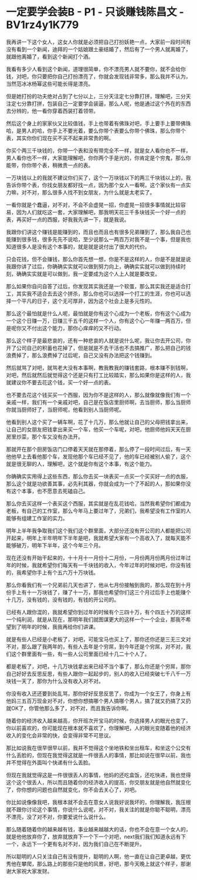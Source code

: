 # 一定要学会装B - P1 - 只谈赚钱陈昌文 - BV1rz4y1K779

我再讲一下这个女人，这女人你就是必须把自己打扮妖艳一点，大家前一段时间有没有看到一个新闻，迪拜的一个姑娘跟土豪结婚了，然后有了一个男人就离婚了，就跟他离婚了，看到这个新闻打个酒。

我看有多少人看到这个新闻，道理很简单，你不漂亮男人就不要你，就不会给你钱，对吧，你只要把你自己打扮漂亮了，你就会发现钱非常多，那么我并不认为，当然范冰冰杨幂这些可能长得是漂亮。

但是她打扮的功夫绝对占到了七分以上，三分天注定七分靠打拼，理解吧，三分天注定七分靠打拼，包装自己一定要学会装逼，那么人呢，他是通过这个外在的东西去分辨的，他一看你穿着西装打着领带。

然后这个身上的家家伙又比较值钱，手上也带着有佛珠对吧，手上要手上要带佛珠哈，是男人的哈，你手上不要光着，要么你带个表要么你带个佛珠，那么你带个表，其实你你们现在买不买不起来非常贵的啊。

你买个两三千块钱的，你带一个表和没有带完全不一样，就是女人看你也不一样，男人看你也不一样，大家能理解吧，你你两个手是光的，你肯定是个穷鬼，那么你能带，你你带个表，稍微贵一点的表。

一万块钱以上的我就不建议你们买了，这个一万块钱以下的两三千块钱以上的，我告诉你带个表，你找女朋友都好找一点，因为那个女人一看啊，这个家伙有一点实力嘛，对不对，那么很多人找不到女朋友，为什么就是太老实了。

一看你就是个蠢逼，对不对，不会不会虚晃一招，你虚晃一招很多事情就比较容易，因为人们就吃这一套，大家理解吧，那我明天花三千多块钱买一个好一点的表，再买好一点的西服，好我我先讲一下，就是我说。

我跟你们讲这个赚钱是能赚到的，而且也而且也有很多兄弟赚到了，那么我自己也能赚到很多钱，很多先先不说哈，至少说那么一两百万对我不是一个事，但是我也知道很多人是没有这个本事的，就是就是说付出了很大的代价。

只会花钱，但不会赚钱，那么你首先想一想，你是不是这样的人，你是不是就是说我跟你讲了过后，你确确实实就可以做到努力向上，确确实实就可以做到持续时刻，确确实实就是可以做到，我一定要成为这个人上人就是要改变。

那么如果你自问自答了过后，你发现其实我还是一个软蛋，那么其实我还是适合打工，其实我不适合去去这个拼杀，那么你也可以选择一个打工的生涯，你也可以选择一个平凡的日子，这个无可厚非，因为这个社会上是多元性的。

那么这个最怕就是什么人呢，最怕就是你有这个心成为一个老板，你有这个心成为一个这个日赚一万，日赚三千五千的这样一个人，你有这个心一年赚一两百万，但是呢你又不付出这个能力，那你心痒痒的又不行动。

那么这个样子是最悲哀的，还有一种悲哀的人就是说什么呢，我让你去开公司，你开了公司自己的积蓄也花掉了，但是就是不去干活也不去搞推广，那么把自己的钱浪费掉了，那么浪费掉了过后呢，自己又没有办法把这个钱赚到。

然后就骂了对吧，就骂老大没有本事啊，教我教我的赚钱套路，根本赚不到钱啊，对吧，然后就然后就觉得这个还是只有打工比较踏实，那么如果你是这样的人，我就建议你不要去花这个钱，买一个好一点的表。

也不要去花这个钱买买一个西服，因为你不是这样的人，那么就像就像我们有一个亲戚一样，我们有一个亲戚对吧，自己是在饭店里厨师啊，去当厨师，那么当厨师你就当厨师好了，当厨师呢，他看到别人当厨师呢。

他看到别人这个买了一辆车啊，花了十几万，那么他就让自己的父母把钱拿出来，让自己的女朋友把钱拿出来买一个车，他买一个车呢，对吧，他厨师他妈天天在厨房里炒菜，那个车又没有办法开。

那就开在那个厨房饭店门口停着天天就在那停着，那么停了一段时间过后，有一天他他早上去看他那个车，发现他那个车已经不见了，他的车已经被别人偷了，这个就是很无聊的人，理解吧，这个就是你有这个本事，有这个能力。

你确确实实用得上这些东西，那么你去买一块表买一点买一个买买好一点的衣服，那么这个就是功欲善其事，必先利其器，你就会成为一个了不起的人，那如果你没有这个本事，也不愿意去死磕自己。

那么你去买这样一个表买这个西服，其实就是在乱花钱哈，当然我希望你们都成为老板，有自己的工作室，那么今年马上要过年了，兄弟们，我希望没有工作室的人能够有组建工作室的实力。

明年上半年我争取我们这个我们这个群里面，大部分还没有开公司的人都能把公司开起来，明年上半年明年下半年是吧，我就希望大家有一个高收入了，就每天能不能够破万，明年下半年，这个今年三个月。

现在还没有开始干起来的，十十月十一月份十二月份，一月份两月份两月份过年过年的时候，我就希望你们每天有一千块钱的收入，今年过年的时候对吧，你没有钱的，我希望你手上有个五六万十万块钱。

那么你看我们有一个兄弟前几天也讲了，他从七月份接触到我的，那么现在到十月份手上有十一万块钱了，赚了十一万，那我也希望你们这三个月过后手上也能赚个十几万，没有钱的，没有钱的，有钱的开公司的。

已经有人跟你混的，我就希望你到过年的时候有个三四十万，有个四五十万的这样一个纯利润，就是从现在，那明年我们就图谋更大的这样一个一个企业，那我不希望到了明年的时候，我我再给你们讲课。

就是有些人已经是小老板了，对吧，可能宝马也买上了，那你还你还是三无三文对不对，那么跟了我两年的，有些人去年是个穷屌，到今年还是个穷屌，对不对，我们这个群里面有一些，有一些人公司里面已经十几二十个人了。

都是老板了，对吧，十几万块钱拿出来已经不当个事了，那么你还是个穷屌，那你自己好好去反思反思，有些人跟你一起起步的，别人的收入已经突破七千八千一万块钱一天了，那你为什么没有收入对不对。

你没有收入还还要到处乱骂，那你好好反思反思了，你成为一个女王了，你身上有他妈三五百万现金对不对，你想你想搞哪个男人搞哪个男人，搞了就又扔搞了又扔就OK了，你管他那么多了，对不对，而且我告诉你啊。

随着你的经济收入越来越高，你开班次开宝马的时候，你选择男人的眼光也变了，你以前喜欢的，你可能现在根本就不喜欢了，你理解吧，人的眼光变随着他的经济收入的变化会非常的快，会变得非常不可思议。

那比如说我在很早很早以前，我并不觉得这个坐地铁和坐出租车，和坐这个公交有什么丢脸的，但现在我觉得这就是一件很丢人的事情，那比如说在很早以前，我也并不觉得在外面叫个快递有什么丢脸。

但现在我就觉得这是一件很很丢人的事情，他妈的还吃盒饭，还吃快递，我也觉得这个这个很丢人，所以而且随着你的经济收入的提高，你交朋友就是他自然就变化了，你你想的问题也自然就变化，你不会去关心了，对吧。

你比如说像像我吧，我根本就不会去在意女人说我好说我坏的，你理解我，我压根就不跟你讨论这个事情，你说什么说呢，对不对，我关注的就是你聪不聪明，漂亮不漂亮，没了对不对，你要爱说什么说什么。

那么随着随着你的越来越有钱，事业越来越越大的话，你也不会在意一个女人的，就是他他放弃你了，放弃就放弃下一个下一个对吧，next我们我们知道永远有下一个，永远下一个更有名对不对，因为我们自己在不断提升。

所以聪明的人只关注自己有没有提升，聪明的人啊，他一直在让自己更卓越，更优秀他在攀爬，那么路上的那些只是他的风景，好吧，那今天晚上就这个样子，那谢谢大家祝大家发财。

